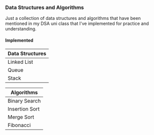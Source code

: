 ### Data Structures and Algorithms
Just a collection of data structures and algorithms that have been mentioned in my DSA uni class
that I've implemented for practice and understanding.

#### Implemented
| **Data Structures** |
| ------------------- |
| Linked List         |
| Queue               |
| Stack               |

| **Algorithms** |
| -------------- |
| Binary Search  |
| Insertion Sort |
| Merge Sort     |
| Fibonacci      |

